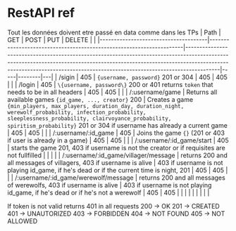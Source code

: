 # RestAPI ref
Tout les données doivent etre passé en data comme dans les TPs
| Path                                 | GET                                                                 | POST                                                                                                                                                                                                                                                 | PUT | DELETE |   |
|--------------------------------------|---------------------------------------------------------------------|------------------------------------------------------------------------------------------------------------------------------------------------------------------------------------------------------------------------------------------------------|-----|--------|---|
| /sigin                               | 405                                                                 | `{username, password}` 201 or 304                                                                                                                                                                                                                    | 405 | 405    |   |
| /login                               | 405                                                                 | `\{username, password\}` 200 or 401 returns `token` that needs to be in all headers                                                                                                                                                                  | 405 | 405    |   |
| /:username/game                      | Returns all available games `{id_game, ..., creator}` 200           | Creates a game `{min_players, max_players, duration_day, duration_night, werewolf_probability, infection_probability, sleeplessness_probability, clairvoyance_probability, spiritism_probability}` 201 or 304 if username has already a current game | 405 | 405    |   |
| /:username/:id_game                  | 405                                                                 | Joins the game `{}` (201 or 403 if user is already in a game)                                                                                                                                                                                        | 405 | 405    |   |
| /:username/:id_game/start            | 405                                                                 | starts the game 201, 403 if username is not the creator or if requisites are not fullfilled                                                                                                                                                          |     |        |   |
| /:username/:id_game/villager/message | returns 200 and all messages of villagers, 403 if username is alive | 403 if username is not playing id_game, if he's dead or if the current time is night, 201                                                                                                                                                            | 405 | 405    |   |
| /:username/:id_game/werewolf/message | returns 200 and all messages of werewolfs, 403 if username is alive | 403 if username is not playing id_game, if he's dead or if he's not a werewolf                                                                                                                                                                       | 405 | 405    |   |
|                                      |                                                                     |                                                                                                                                                                                                                                                      |     |        |   |


If token is not valid returns 401 in all requests 
200 -> OK
201 -> CREATED
401 -> UNAUTORIZED
403 -> FORBIDDEN
404 -> NOT FOUND
405 -> NOT ALLOWED

